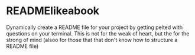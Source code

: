 # READMElikeabook
Dynamically create a README file for your project by getting pelted with questions on your terminal. This is not for the weak of heart, but the for the strong of mind (alsoo for those that that don't know how to structure a README file)
